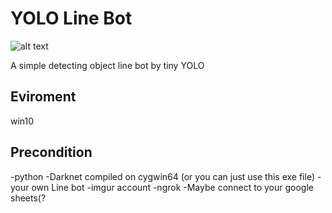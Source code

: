 # YOLO Line Bot

![alt text](https://github.com/jysh1214/YOLO-Line-bot/blob/master/picture/demo.png)

A simple detecting object line bot by tiny YOLO

## Eviroment
win10

## Precondition
-python
-Darknet compiled on cygwin64 (or you can just use this exe file)
-your own Line bot
-imgur account
-ngrok
-Maybe connect to your google sheets(?

